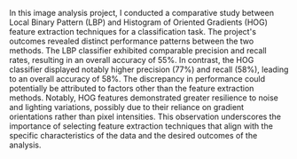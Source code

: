 In this image analysis project, I conducted a comparative study between Local Binary Pattern (LBP) and 
Histogram of Oriented Gradients (HOG) feature extraction techniques for a classification task. 
The project's outcomes revealed distinct performance patterns between the two methods. 
The LBP classifier exhibited comparable precision and recall rates, resulting in an overall accuracy of 55%. 
In contrast, the HOG classifier displayed notably higher precision (77%) and recall (58%), 
leading to an overall accuracy of 58%. 
The discrepancy in performance could potentially be attributed to factors other than the feature extraction methods. 
Notably, HOG features demonstrated greater resilience to noise and lighting variations, 
possibly due to their reliance on gradient orientations rather than pixel intensities. 
This observation underscores the importance of selecting feature extraction techniques 
that align with the specific characteristics of the data and the desired outcomes of the analysis.